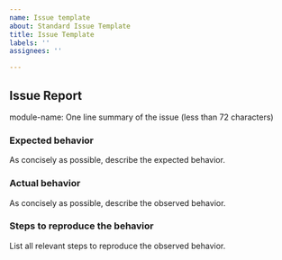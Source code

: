 ```yaml
---
name: Issue template
about: Standard Issue Template
title: Issue Template
labels: ''
assignees: ''

---
```


## Issue Report

module-name: One line summary of the issue (less than 72 characters)

### Expected behavior

As concisely as possible, describe the expected behavior.

### Actual behavior

As concisely as possible, describe the observed behavior.

### Steps to reproduce the behavior

List all relevant steps to reproduce the observed behavior.
